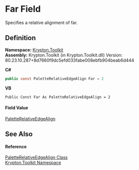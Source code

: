 # Far Field


Specifies a relative alignment of far.



## Definition
**Namespace:** <a href="79d2eac2-21f4-54ff-7552-b20c33c30600.md">Krypton.Toolkit</a>  
**Assembly:** Krypton.Toolkit (in Krypton.Toolkit.dll) Version: 80.23.10.287+8d7660f9dc5efd033fabe008ebfb904beab6d444

**C#**
``` C#
public const PaletteRelativeEdgeAlign Far = 2
```
**VB**
``` VB
Public Const Far As PaletteRelativeEdgeAlign = 2
```



#### Field Value
<a href="ec11009b-0fa1-e87e-4b94-dd515e6a6cba.md">PaletteRelativeEdgeAlign</a>

## See Also


#### Reference
<a href="ec11009b-0fa1-e87e-4b94-dd515e6a6cba.md">PaletteRelativeEdgeAlign Class</a>  
<a href="79d2eac2-21f4-54ff-7552-b20c33c30600.md">Krypton.Toolkit Namespace</a>  
